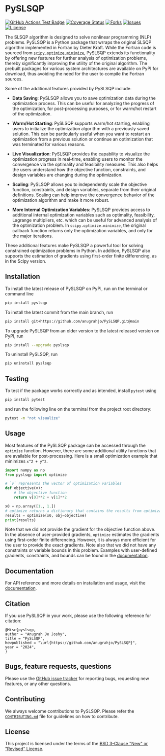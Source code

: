 # PySLSQP

<!---
[![Python](https://img.shields.io/pypi/pyversions/PySLSQP)](https://img.shields.io/pypi/pyversions/PySLSQP)
[![Pypi](https://img.shields.io/pypi/v/PySLSQP)](https://pypi.org/project/PySLSQP/)
[![PyPI version][10]][11]
[![PyPI Monthly Downloads][12]][11]
-->

[![GitHub Actions Test Badge](https://github.com/anugrahjo/PySLSQP_alpha/actions/workflows/build_install_test.yml/badge.svg)](https://github.com/anugrahjo/PySLSQP_alpha/actions)
[![Coverage Status](https://coveralls.io/repos/github/anugrahjo/PySLSQP_alpha/badge.svg?branch=main)](https://coveralls.io/github/anugrahjo/PySLSQP_alpha?branch=main)
[![Forks](https://img.shields.io/github/forks/anugrahjo/PySLSQP_alpha.svg)](https://github.com/anugrahjo/PySLSQP_alpha/network)
[![Issues](https://img.shields.io/github/issues/anugrahjo/PySLSQP_alpha.svg)](https://github.com/anugrahjo/PySLSQP_alpha/issues)
[![License](https://img.shields.io/badge/License-BSD%203--Clause-blue.svg)](https://github.com/anugrahjo/PySLSQP_alpha/blob/main/LICENSE.txt)

The SLSQP algorithm is designed to solve nonlinear programming (NLP) problems.
PySLSQP is a Python package that wrraps the original SLSQP algorithm 
implemented in Fortran by Dieter Kraft.
While the Fortran code is sourced from 
[`scipy.optimize.minimize`](https://docs.scipy.org/doc/scipy/reference/optimize.minimize-slsqp.html), 
PySLSQP extends its functionality
by offering new features for further analysis of optimization problems, 
thereby significantly improving the utility of the original algorithm.
The prebuilt packages for various system architectures are available on PyPI for download, 
thus avoiding the need for the user to compile the Fortran sources.


Some of the additional features provided by PySLSQP include:

- **Data Saving**: PySLSQP allows you to save optimization data during the optimization process. 
  This can be useful for analyzing the progress of the optimization, for post-processing purposes, 
  or for warm/hot restart of the optimization.

- **Warm/Hot Starting**: PySLSQP supports warm/hot starting, enabling users to initialize the optimization 
  algorithm with a previously saved solution. This can be particularly useful when you want to restart an 
  optimization from a previous solution or continue an optimization that was terminated
  for various reasons.

- **Live Visualization**: PySLSQP provides the capability to visualize the optimization progress in real-time,
  enabling users to monitor the convergence via the optimality and feasibility measures.
  This also helps the users understand how the objective function, constraints, and design variables 
  are changing during the optimization.

- **Scaling**: PySLSQP allows you to independently scale the objective function, constraints, and design variables, 
  separate from their original definitions.
  Scaling can help improve the convergence behavior of the optimization algorithm and make it more robust.

- **More Internal Optimization Variables**: PySLSQP provides access to additional internal optimization variables
  such as optimality, feasibility, Lagrange multipliers, etc. which can be useful for advanced analysis 
  of the optimization problem. 
  In `scipy.optimize.minimize`, the original callback function 
  returns only the optimization variables, and only for the major iterations.

These additional features make PySLSQP a powerful tool for solving constrained optimization problems in Python.
In addition, PySLSQP also supports the estimation of gradients using first-order finite differencing, 
as in the Scipy version. 

<!-- ## Dependencies
Before installing PySLSQP, make sure you have the dependencies installed.
Numpy is the minimum requirement for using PySLSQP. 
[numpy](https://numpy.org/install/) can be installed from PyPI with
```sh
pip install numpy
```
Additionally, if you need to save optimization data and visualize different variables during the optimization,
install `h5py` and `matplotlib` respectively.
All the dependencies can be installed at once with 
```sh
pip install numpy h5py matplotlib
``` -->

## Installation

To install the latest release of PySLSQP on PyPI, run on the terminal or command line
```sh
pip install pyslsqp
```

To install the latest commit from the main branch, run
```sh
pip install git+https://github.com/anugrahjo/PySLSQP.git@main
```
<!-- Note that this will compile the package locally on your computer.
Therefore, this is  not recommended unless you are a developer and wants to edit the package for your use. -->

To upgrade PySLSQP from an older version to the latest released version on PyPI, run
```sh
pip install --upgrade pyslsqp
```

To uninstall PySLSQP, run
```sh
pip uninstall pyslsqp
```

## Testing
To test if the package works correctly and as intended, install `pytest` using
```sh
pip install pytest
```

and run the following line on the terminal from the project root directory:
```sh
pytest -m "not visualize"
```

## Usage
Most features of the PySLSQP package can be accessed through the `optimize` function.
However, there are some additional utility functions that are available for post-processing.
Here is a small optimization example that minimizes `x^2 + y^2`.

```python
import numpy as np
from pyslsqp import optimize

# `v` represents the vector of optimization variables
def objective(v):
    # the objective function
    return v[0]**2 + v[1]**2

x0 = np.array([1., 1.])
# optimize returns a dictionary that contains the results from optimization
results = optimize(x0, obj=objective)
print(results)
```
Note that we did not provide the gradient for the objective function above.
In the absence of user-provided gradients, `optimize` estimates the gradients
using first-order finite differencing.
However, it is always more efficient for the user to provide the exact gradients.
Note also that we did not have any constraints or variable bounds in this problem.
Examples with user-defined gradients, constraints, and bounds
can be found in the [documentation](https://pyslsqp.readthedocs.io/).

## Documentation
For API reference and more details on installation and usage, visit the [documentation](https://pyslsqp.readthedocs.io/).

## Citation
If you use PySLSQP in your work, please use the following reference for citation:

```
@Misc{pyslsqp,
author = "Anugrah Jo Joshy",
title = "PySLSQP",
howpublished = "\url{https://github.com/anugrahjo/PySLSQP}",
year = "2024",
}
```

## Bugs, feature requests, questions
Please use the [GitHub issue tracker](https://github.com/anugrahjo/PySLSQP/issues) for reporting bugs, requesting new features, or any other questions.

## Contributing
We always welcome contributions to PySLSQP. 
Please refer the [`CONTRIBUTING.md`](https://github.com/anugrahjo/PySLSQP_alpha/blob/main/CONTRIBUTING.md) 
file for guidelines on how to contribute.

## License
This project is licensed under the terms of the [BSD 3-Clause "New" or "Revised" License](https://github.com/anugrahjo/PySLSQP_alpha/blob/main/LICENSE.txt).